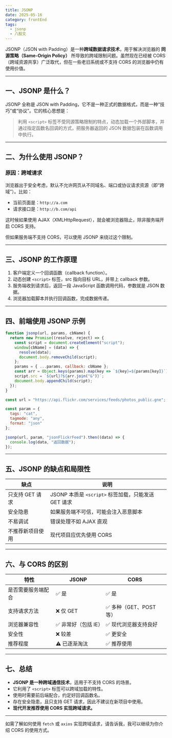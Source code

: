 ```yaml
---
title: JSONP
date: 2025-05-16
category: frontEnd
tags:
  - jsonp
  - 八股文
---
```


JSONP（JSON with Padding）是一种**跨域数据请求技术**，用于解决浏览器的 **同源策略（Same-Origin Policy）** 所导致的跨域限制问题。虽然现在已经被 CORS（跨域资源共享）广泛取代，但在一些老旧系统或不支持 CORS 的浏览器中仍有使用价值。

---

## 一、JSONP 是什么？

JSONP 全称是 JSON with Padding，它不是一种正式的数据格式，而是一种“技巧”或“协议”。它的核心思想是：

> 利用 `<script>` 标签不受同源策略限制的特点，动态加载一个外部脚本，并通过指定函数名回调的方式，把服务器返回的 JSON 数据包装在函数调用中执行。

---

## 二、为什么使用 JSONP？

### 原因：跨域请求

浏览器出于安全考虑，默认不允许网页从不同域名、端口或协议请求资源（即“跨域”）。比如：

- 当前页面是：`http://a.com`
- 请求接口是：`http://b.com/api`

这时候如果使用 AJAX（XMLHttpRequest），就会被浏览器阻止，除非服务端开启 CORS 支持。

但如果服务端不支持 CORS，可以使用 JSONP 来绕过这个限制。

---

## 三、JSONP 的工作原理

1. 客户端定义一个回调函数（callback function）。
2. 动态创建 `<script>` 标签，src 指向目标 URL，并带上 callback 参数。
3. 服务端收到请求后，返回一段 JavaScript 函数调用代码，参数就是 JSON 数据。
4. 浏览器加载脚本并执行回调函数，完成数据传递。

---

## 四、前端使用 JSONP 示例

```js
function jsonp(url, params, cbName) {
  return new Promise((resolve, reject) => {
    const script = document.createElement("script");
    window[cbName] = (data) => {
      resolve(data);
      document.body.removeChild(script);
    };
    params = { ...params, callback: cbName };
    const arr = Object.keys(params).map(key => `${key}=${params[key]}`);
    script.src = `${url}?${arr.join("&")}`;
    document.body.appendChild(script);
  });
}

const url = "https://api.flickr.com/services/feeds/photos_public.gne";

const param = {
  tags: "cat",
  tagmode: "any",
  format: "json"
};

jsonp(url, param, "jsonFlickrFeed").then((data) => {
  console.log(data, "返回数据");
});
```

---

## 五、JSONP 的缺点和局限性

| 缺点             | 说明                                                |
| ---------------- | --------------------------------------------------- |
| 只支持 GET 请求  | JSONP 本质是 `<script>` 标签加载，只能发送 GET 请求 |
| 安全隐患         | 如果服务端不可信，可能会注入恶意脚本                |
| 不易调试         | 错误处理不如 AJAX 直观                              |
| 不推荐新项目使用 | 现代项目应优先使用 CORS                             |

---

## 六、与 CORS 的区别

| 特性               | JSONP                | CORS                    |
| ------------------ | -------------------- | ----------------------- |
| 是否需要服务端配合 | ✅ 是                | ✅ 是                   |
| 支持请求方法       | ❌ 仅 GET            | ✅ 多种（GET、POST 等） |
| 浏览器兼容性       | ✅ 非常好（包括 IE） | ✅ 现代浏览器支持良好   |
| 安全性             | ❌ 较差              | ✅ 更安全               |
| 推荐程度           | ⚠️ 已逐渐淘汰        | ✅ 推荐使用             |

---

## 七、总结

- **JSONP 是一种跨域通信技术**，适用于不支持 CORS 的场景。
- 它利用了 `<script>` 标签可以跨域加载的特性。
- 使用时需要前后端配合，约定好回调函数名。
- 存在安全隐患，且只支持 GET 请求，因此不建议在新项目中使用。
- **现代开发推荐使用 CORS 实现跨域请求。**

---

如需了解如何使用 `fetch` 或 `axios` 实现跨域请求，请告诉我，我可以继续为你介绍 CORS 的使用方式。
